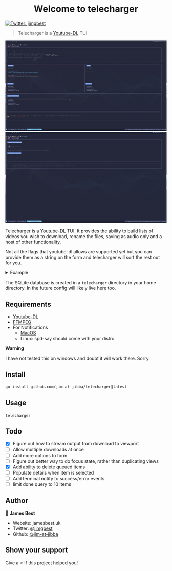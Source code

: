 <h1 align="center">Welcome to telecharger</h1>
<p>
  <a href="https://twitter.com/jimgbest" target="_blank">
    <img alt="Twitter: jimgbest" src="https://img.shields.io/twitter/follow/jimgbest.svg?style=social" />
  </a>
</p>

> Telecharger is a [Youtube-DL](https://github.com/ytdl-org/youtube-dl) TUI

![Dashboard](./assets/telecharger-dashboard.jpg)
![Form](./assets/telecharger-form.jpg)

Telecharger is a [Youtube-DL](https://github.com/ytdl-org/youtube-dl) TUI. It provides the ability to build lists of videos you wish to download, rename the files, saving as audio only and a host of other functionality.

Not all the flags that youtube-dl allows are supported yet but you can provide them as a string on the form and telecharger will sort the rest out for you.

<details>
  <summary>Example</summary>

Adding the following extra commands

`--add-metadata --write-all-thumbnails --embed-thumbnail --write-info-json --embed-subs --all-subs`
![Example commnds](./assets/telecharger-extra-commands.gif)

</details>

The SQLite database is created in a `telecharger` directory in your home directory. In the future config will likely live here too.

## Requirements

- [Youtube-DL](https://github.com/ytdl-org/youtube-dl)
- [FFMPEG](https://ffmpeg.org/)
- For Notifications
  - [MacOS](https://github.com/julienXX/terminal-notifier)
  - Linux: spd-say should come with your distro

**Warning**

I have not tested this on windows and doubt it will work there. Sorry.

## Install

```sh
go install github.com/jim-at-jibba/telecharger@latest
```

## Usage

```sh
telecharger
```

## Todo

- [x] Figure out how to stream output from download to viewport
- [ ] Allow multiple downloads at once
- [ ] Add more options to form
- [ ] Figure out better way to do focus state, rather than duplicating views
- [x] Add ability to delete queued items
- [ ] Populate details when item is selected
- [ ] Add terminal notify to success/error events
- [ ] limit done query to 10 items

## Author

👤 **James Best**

- Website: jamesbest.uk
- Twitter: [@jimgbest](https://twitter.com/jimgbest)
- Github: [@jim-at-jibba](https://github.com/jim-at-jibba)

## Show your support

Give a ⭐️ if this project helped you!
